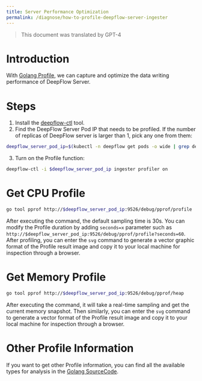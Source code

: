 ```yaml
---
title: Server Performance Optimization
permalink: /diagnose/how-to-profile-deepflow-server-ingester
---
```


> This document was translated by GPT-4

# Introduction

With [Golang Profile](https://go.dev/blog/pprof), we can capture and optimize the data writing performance of DeepFlow Server.

# Steps

1. Install the [deepflow-ctl](../ce-install/upgrade/#%E5%8D%87%E7%BA%A7-deepflow-cli) tool.
2. Find the DeepFlow Server Pod IP that needs to be profiled. If the number of replicas of DeepFlow server is larger than 1, pick any one from them:

```bash
deepflow_server_pod_ip=$(kubectl -n deepflow get pods -o wide | grep deepflow-server | awk '{print $6}')
```

3. Turn on the Profile function:

```bash
deepflow-ctl -i $deepflow_server_pod_ip ingester profiler on
```

# Get CPU Profile

```bash
go tool pprof http://$deepflow_server_pod_ip:9526/debug/pprof/profile
```

After executing the command, the default sampling time is 30s. You can modify the Profile duration by adding `seconds=x` parameter such as `http://$deepflow_server_pod_ip:9526/debug/pprof/profile?seconds=60`. After profiling, you can enter the `svg` command to generate a vector graphic format of the Profile result image and copy it to your local machine for inspection through a browser.

# Get Memory Profile

```bash
go tool pprof http://$deepflow_server_pod_ip:9526/debug/pprof/heap
```

After executing the command, it will take a real-time sampling and get the current memory snapshot. Then similarly, you can enter the `svg` command to generate a vector format of the Profile result image and copy it to your local machine for inspection through a browser.

# Other Profile Information

If you want to get other Profile information, you can find all the available types for analysis in the [Golang SourceCode](https://github.com/golang/go/blob/master/src/net/http/pprof/pprof.go#L350).
